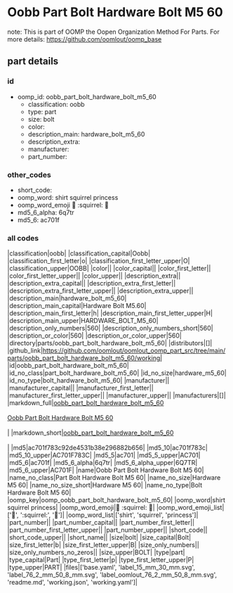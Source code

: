# Oobb Part Bolt Hardware Bolt M5 60  

note: This is part of OOMP the Oopen Organization Method For Parts. For more details: https://github.com/oomlout/oomp_base

##  part details





### id
* oomp_id: oobb_part_bolt_hardware_bolt_m5_60
  * classification: oobb
  * type: part
  * size: bolt
  * color: 
  * description_main: hardware_bolt_m5_60
  * description_extra: 
  * manufacturer: 
  * part_number: 

### other_codes
* short_code: 
* oomp_word: shirt squirrel princess
* oomp_word_emoji :shirt: :squirrel: :princess:
* md5_6_alpha: 6q7tr
* md5_6: ac701f

### all codes 
|classification|oobb|
|classification_capital|Oobb|
|classification_first_letter|o|
|classification_first_letter_upper|O|
|classification_upper|OOBB|
|color||
|color_capital||
|color_first_letter||
|color_first_letter_upper||
|color_upper||
|description_extra||
|description_extra_capital||
|description_extra_first_letter||
|description_extra_first_letter_upper||
|description_extra_upper||
|description_main|hardware_bolt_m5_60|
|description_main_capital|Hardware Bolt M5.60|
|description_main_first_letter|h|
|description_main_first_letter_upper|H|
|description_main_upper|HARDWARE_BOLT_M5_60|
|description_only_numbers|560|
|description_only_numbers_short|560|
|description_or_color|560|
|description_or_color_upper|560|
|directory|parts/oobb_part_bolt_hardware_bolt_m5_60|
|distributors|[]|
|github_link|https://github.com/oomlout/oomlout_oomp_part_src/tree/main/parts/oobb_part_bolt_hardware_bolt_m5_60/working|
|id|oobb_part_bolt_hardware_bolt_m5_60|
|id_no_class|part_bolt_hardware_bolt_m5_60|
|id_no_size|hardware_m5_60|
|id_no_type|bolt_hardware_bolt_m5_60|
|manufacturer||
|manufacturer_capital||
|manufacturer_first_letter||
|manufacturer_first_letter_upper||
|manufacturer_upper||
|manufacturers|[]|
|markdown_full|[oobb_part_bolt_hardware_bolt_m5_60](https://github.com/oomlout/oomlout_oomp_part_src/tree/main/parts/oobb_part_bolt_hardware_bolt_m5_60/working)<br>[](https://github.com/oomlout/oomlout_oomp_part_src/tree/main/parts/oobb_part_bolt_hardware_bolt_m5_60/working)<br>[Oobb Part Bolt Hardware Bolt M5 60](https://github.com/oomlout/oomlout_oomp_part_src/tree/main/parts/oobb_part_bolt_hardware_bolt_m5_60/working)<br><br>|
|markdown_short|[oobb_part_bolt_hardware_bolt_m5_60](https://github.com/oomlout/oomlout_oomp_part_src/tree/main/parts/oobb_part_bolt_hardware_bolt_m5_60/working)<br><br>|
|md5|ac701f783c92de4531b38e296882b656|
|md5_10|ac701f783c|
|md5_10_upper|AC701F783C|
|md5_5|ac701|
|md5_5_upper|AC701|
|md5_6|ac701f|
|md5_6_alpha|6q7tr|
|md5_6_alpha_upper|6Q7TR|
|md5_6_upper|AC701F|
|name|Oobb Part Bolt Hardware Bolt M5 60|
|name_no_class|Part Bolt Hardware Bolt M5 60|
|name_no_size|Hardware M5 60|
|name_no_size_short|Hardware M5 60|
|name_no_type|Bolt Hardware Bolt M5 60|
|oomp_key|oomp_oobb_part_bolt_hardware_bolt_m5_60|
|oomp_word|shirt squirrel princess|
|oomp_word_emoji|:shirt: :squirrel: :princess:|
|oomp_word_emoji_list|[':shirt:', ':squirrel:', ':princess:']|
|oomp_word_list|['shirt', 'squirrel', 'princess']|
|part_number||
|part_number_capital||
|part_number_first_letter||
|part_number_first_letter_upper||
|part_number_upper||
|short_code||
|short_code_upper||
|short_name||
|size|bolt|
|size_capital|Bolt|
|size_first_letter|b|
|size_first_letter_upper|B|
|size_only_numbers||
|size_only_numbers_no_zeros||
|size_upper|BOLT|
|type|part|
|type_capital|Part|
|type_first_letter|p|
|type_first_letter_upper|P|
|type_upper|PART|
|files|['base.yaml', 'label_15_mm_30_mm.svg', 'label_76_2_mm_50_8_mm.svg', 'label_oomlout_76_2_mm_50_8_mm.svg', 'readme.md', 'working.json', 'working.yaml']|
